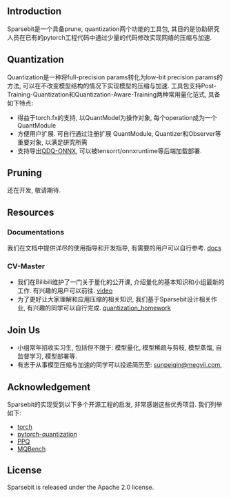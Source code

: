 ## Introduction
Sparsebit是一个具备prune, quantization两个功能的工具包, 其目的是协助研究人员在已有的pytorch工程代码中通过少量的代码修改实现网络的压缩与加速. 

## Quantization 
Quantization是一种将full-precision params转化为low-bit precision params的方法, 可以在不改变模型结构的情况下实现模型的压缩与加速. 工具包支持Post-Training-Quantization和Quantization-Aware-Training两种常用量化范式, 具备如下特点:
- 得益于torch.fx的支持, 以QuantModel为操作对象, 每个operation成为一个QuantModule
- 方便用户扩展. 可自行通过注册扩展 QuantModule, Quantizer和Observer等重要对象, 以满足研究所需
- 支持导出[QDQ-ONNX](https://onnxruntime.ai/docs/tutorials/mobile/helpers/#qdq-format-model-helpers), 可以被tensorrt/onnxruntime等后端加载部署.

## Pruning
还在开发, 敬请期待.

## Resources
### Documentations
我们在文档中提供详尽的使用指导和开发指导, 有需要的用户可以自行参考. [docs]()

### CV-Master
- 我们在Bilibili维护了一门关于量化的公开课, 介绍量化的基本知识和小组最新的工作. 有兴趣的用户可以前往. [video](https://www.bilibili.com/video/BV13a411p7PC?p=1&vd_source=f746210dbb726509198fbec99dfe7367)
- 为了更好让大家理解和应用压缩的相关知识, 我们基于Sparsebit设计相关作业, 有兴趣的同学可以自行完成. [quantization\_homework](https://github.com/megvii-research/Sparsebit/blob/homeworks/homeworks/quant_homework.md)

## Join Us
- 小组常年招收实习生, 包括但不限于: 模型量化, 模型稀疏与剪枝, 模型蒸馏, 自监督学习, 模型部署等.
- 有志于从事模型压缩与加速的同学可以投递简历至: sunpeiqin@megvii.com,

## Acknowledgement
Sparsebit的实现受到以下多个开源工程的启发, 非常感谢这些优秀项目. 我们列举如下:
- [torch](https://github.com/pytorch/pytorch/tree/master/torch/quantization)
- [pytorch-quantization](https://github.com/NVIDIA/TensorRT/tree/master/tools/pytorch-quantization)
- [PPQ](https://github.com/openppl-public/ppq)
- [MQBench](https://github.com/ModelTC/MQBench)


## License
Sparsebit is released under the Apache 2.0 license.

